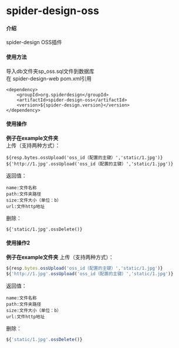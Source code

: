 # spider-design-oss

#### 介绍
spider-design OSS插件

#### 使用方法
导入db文件夹sp_oss.sql文件到数据库  
在 spider-design-web pom.xml引用  

```
<dependency>
 	<groupId>org.spiderdesign</groupId>
 	<artifactId>spider-design-oss</artifactId>
 	<version>${spider-design.version}</version>
</dependency>
```


#### 使用操作
 **例子在example文件夹**   
上传（支持两种方式）：  
```
${resp.bytes.ossUpload('oss_id（配置的主键）','static/1.jpg')}  
${'http://1.jpg'.ossUpload('oss_id（配置的主键）','static/1.jpg')}  
```
返回值：  

```
name:文件名称  
path:文件夹路径  
size:文件大小（单位：b）  
url:文件http地址  
```

删除：  

```
${'static/1.jpg'.ossDelete()}
```
#### 使用操作2

**例子在example文件夹**
上传（支持两种方式）：

```javascript
${resp.bytes.ossUpload('oss_id（配置的主键）','static/1.jpg')}  
${'http://1.jpg'.ossUpload('oss_id（配置的主键）','static/1.jpg')}  
```

返回值：

```text
name:文件名称  
path:文件夹路径  
size:文件大小（单位：b）  
url:文件http地址  
```

删除：

```javascript
${'static/1.jpg'.ossDelete()}
```
